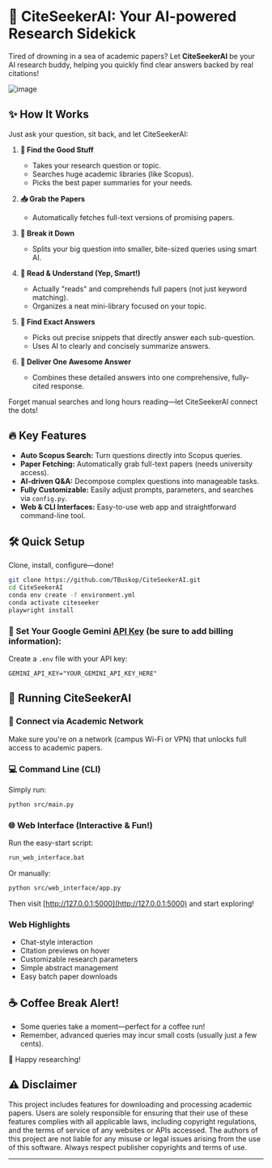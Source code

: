 # 🚀 CiteSeekerAI: Your AI-powered Research Sidekick

Tired of drowning in a sea of academic papers? Let **CiteSeekerAI** be your AI research buddy, helping you quickly find clear answers backed by real citations!

![image](https://github.com/user-attachments/assets/fd3c0ba9-da7f-430a-a164-5ab12554a36f)

## ✨ How It Works

Just ask your question, sit back, and let CiteSeekerAI:

1. **🔎 Find the Good Stuff**

   * Takes your research question or topic.
   * Searches huge academic libraries (like Scopus).
   * Picks the best paper summaries for your needs.

2. **📥 Grab the Papers**

   * Automatically fetches full-text versions of promising papers.

3. **🧩 Break it Down**

   * Splits your big question into smaller, bite-sized queries using smart AI.

4. **📖 Read & Understand (Yep, Smart!)**

   * Actually "reads" and comprehends full papers (not just keyword matching).
   * Organizes a neat mini-library focused on your topic.

5. **🎯 Find Exact Answers**

   * Picks out precise snippets that directly answer each sub-question.
   * Uses AI to clearly and concisely summarize answers.

6. **🌟 Deliver One Awesome Answer**

   * Combines these detailed answers into one comprehensive, fully-cited response.

Forget manual searches and long hours reading—let CiteSeekerAI connect the dots!

## 🔥 Key Features

* **Auto Scopus Search:** Turn questions directly into Scopus queries.
* **Paper Fetching:** Automatically grab full-text papers (needs university access).
* **AI-driven Q\&A:** Decompose complex questions into manageable tasks.
* **Fully Customizable:** Easily adjust prompts, parameters, and searches via `config.py`.
* **Web & CLI Interfaces:** Easy-to-use web app and straightforward command-line tool.

## 🛠️ Quick Setup

Clone, install, configure—done!

```bash
git clone https://github.com/TBuskop/CiteSeekerAI.git
cd CiteSeekerAI
conda env create -f environment.yml
conda activate citeseeker
playwright install
```

### 🔑 Set Your Google Gemini [API Key](https://ai.google.dev/gemini-api/docs/api-key) (be sure to add billing information):

Create a `.env` file with your API key:

```env
GEMINI_API_KEY="YOUR_GEMINI_API_KEY_HERE"
```

## 🚦 Running CiteSeekerAI

### 🛜 Connect via Academic Network

Make sure you're on a network (campus Wi-Fi or VPN) that unlocks full access to academic papers.

### 💻 Command Line (CLI)

Simply run:

```bash
python src/main.py
```

### 🌐 Web Interface (Interactive & Fun!)

Run the easy-start script:

```bash
run_web_interface.bat
```

Or manually:

```bash
python src/web_interface/app.py
```

Then visit [http://127.0.0.1:5000](http://127.0.0.1:5000) and start exploring!

### Web Highlights

* Chat-style interaction
* Citation previews on hover
* Customizable research parameters
* Simple abstract management
* Easy batch paper downloads

## ☕ Coffee Break Alert!

* Some queries take a moment—perfect for a coffee run!
* Remember, advanced queries may incur small costs (usually just a few cents).

🎉 Happy researching!


## ⚠️ Disclaimer

This project includes features for downloading and processing academic papers. Users are solely responsible for ensuring that their use of these features complies with all applicable laws, including copyright regulations, and the terms of service of any websites or APIs accessed. The authors of this project are not liable for any misuse or legal issues arising from the use of this software. Always respect publisher copyrights and terms of use.

---
